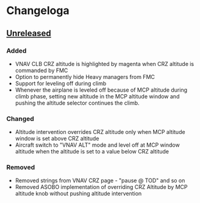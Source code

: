 # Changeloga

## [Unreleased]

### Added
 - VNAV CLB CRZ altitude is highlighted by magenta when CRZ altitude is commanded by FMC
 - Option to permanently hide Heavy managers from FMC
 - Support for leveling off during climb
 - Whenever the airplane is leveled off because of MCP altitude during climb phase, setting new altitude in the MCP altitude window and pushing the altitude selector continues the climb.

### Changed
 - Altitude intervention overrides CRZ altitude only when MCP altitude window is set above CRZ altitude
 - Aircraft switch to "VNAV ALT" mode and level off at MCP window altitude when the altitude is set to a value below CRZ altitude

### Removed
 - Removed strings from VNAV CRZ page - "pause @ TOD" and so on
 - Removed ASOBO implementation of overriding CRZ Altitude by MCP altitude knob without pushing altitude intervention 

[unreleased]: https://github.com/Heavy-Division/B78XHL/compare/v.0.1.3...main
